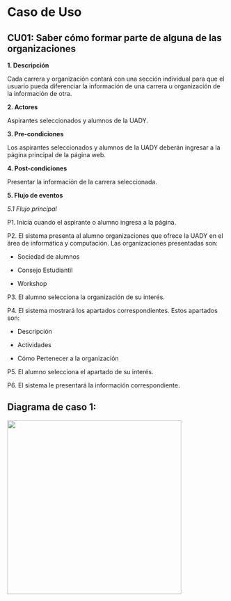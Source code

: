 # Caso de Uso
 
## CU01: Saber cómo formar parte de alguna de las organizaciones
**1. Descripción**

Cada carrera y organización contará con una sección individual para que el usuario pueda diferenciar la información de una carrera u organización de la información de otra.

**2.	Actores**

Aspirantes seleccionados y alumnos de la UADY.

**3.	Pre-condiciones**

Los aspirantes seleccionados y alumnos de la UADY deberán ingresar a la página principal de la página web.

**4.	Post-condiciones**

Presentar la información de la carrera seleccionada.

**5. Flujo de eventos**

*5.1 Flujo principal*

P1. Inicia cuando el aspirante o alumno ingresa a la página.

P2. El sistema presenta al alumno organizaciones que ofrece la UADY en el área de informática y computación. Las organizaciones presentadas son:

  - Sociedad de alumnos

  - Consejo Estudiantil

  -	Workshop

P3. El alumno selecciona la organización de su interés.

P4. El sistema mostrará los apartados correspondientes. Estos apartados son:

  -	Descripción

  -	Actividades 

  -	Cómo Pertenecer a la organización

P5. El alumno selecciona el apartado de su interés.

P6. El sistema le presentará la información correspondiente.

## Diagrama de caso 1:
<img src = https://user-images.githubusercontent.com/73042712/100471820-aec55280-30a0-11eb-9225-2d6f1120aa0b.png width="400">
